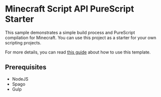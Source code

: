 # Minecraft Script API PureScript Starter

This sample demonstrates a simple build process and PureScript compilation for Minecraft. You can use this project as a starter for your own scripting projects.

For more details, you can read [this guide](https://github.com/caimeox/pure_bedrock) about how to use this template.

## Prerequisites

- NodeJS
- Spago
- Gulp

